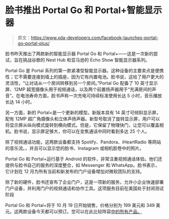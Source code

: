 # 脸书推出 Portal Go 和 Portal+智能显示器

> 原文：<https://www.xda-developers.com/facebook-launches-portal-go-portal-plus/>

脸书昨天推出了两款新的智能显示器 Portal Go 和 Portal+——这是一次新的尝试，旨在挑战谷歌的 Nest Hub 和亚马逊的 Echo Show 智能显示器系列。

Portal Go 是 Portal 系列的第一款紧凑型智能显示器。这种设备的主要卖点是便携性；它不需要连接到墙上的插座，因为它有内置电池。脸书说，这给了用户更大的灵活性，“让对话从一个房间转移到另一个房间。”Portal Go 配备了 10 英寸显示屏、12MP 超宽摄像头用于视频通话，以及两个前置扬声器用于“充满房间的声音”。在电池寿命方面，脸书声称一次充电可持续标准使用长达 5 小时，音乐播放长达 14 小时。

另一方面，新的 Portal+是一个更新的模型。新版本具有 14 英寸可倾斜显示屏，配有 12MP 超广角摄像头和立体声扬声器。新型号取消了旋转显示屏，用户可以将显示屏从纵向模式旋转到横向模式。但是，它保留了物理快门，让您可以覆盖相机。脸书说，显示屏足够大，你可以在变焦通话中同时看到多达 25 个人。

除了视频通话功能，这两款设备都支持 Spotify、Pandora、iHeartRadio 等网站的音乐流。，并且可以显示您的脸书、Instagram 或相机胶卷中的照片。

Portal Go 和 Portal+运行基于 Android 的软件，非常注重视频通话体验。他们还提供与脸书自己的服务的深度整合，如 Messenger 和 WhatsApp。脸书表示，它计划在 12 月为所有当前和新发布的门户设备增加对微软团队的支持。

除了新的硬件，脸书还宣布了企业门户，这是一项新的服务，允许小企业快速部署门户设备，并利用门户的视频通话和协作工具。这项服务目前在美国处于封闭测试阶段

Portal Go 和 Portal+将于 10 月 19 日开始销售，价格分别为 199 美元和 349 美元。这两款设备今天都可以预订。您可以在此比较阵容[中的所有产品。](https://portal.facebook.com/products/)
